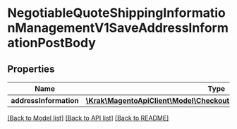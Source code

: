 # NegotiableQuoteShippingInformationManagementV1SaveAddressInformationPostBody

## Properties
Name | Type | Description | Notes
------------ | ------------- | ------------- | -------------
**addressInformation** | [**\Krak\MagentoApiClient\Model\CheckoutDataShippingInformationInterface**](CheckoutDataShippingInformationInterface.md) |  | 

[[Back to Model list]](../README.md#documentation-for-models) [[Back to API list]](../README.md#documentation-for-api-endpoints) [[Back to README]](../README.md)


